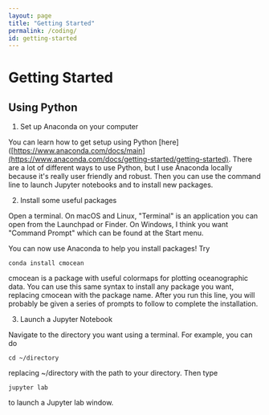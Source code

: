 ```yaml
---
layout: page
title: "Getting Started"
permalink: /coding/
id: getting-started
---
```


# Getting Started
## Using Python 

1. Set up Anaconda on your computer
   
You can learn how to get setup using Python [here]([https://www.anaconda.com/docs/main](https://www.anaconda.com/docs/getting-started/getting-started). There are a lot of different ways to use Python, but I use Anaconda locally because it's really user friendly and robust. Then you can use the command line to launch Jupyter notebooks and to install new packages.

2. Install some useful packages
   
Open a terminal. On macOS and Linux, "Terminal" is an application you can open from the Launchpad or Finder. On Windows, I think you want 
"Command Prompt" which can be found at the Start menu.

  You can now use Anaconda to help you install packages! Try
```
conda install cmocean
```
cmocean is a package with useful colormaps for plotting oceanographic data. You can use this same syntax to install any package you want, replacing cmocean with the package name. After you run this line, you will probably be given a series of prompts to follow to complete the installation.

3. Launch a Jupyter Notebook
   
Navigate to the directory you want using a terminal. For example, you can do

```
cd ~/directory
```
  replacing ~/directory with the path to your directory. Then type

```
jupyter lab
```
  to launch a Jupyter lab window. 

